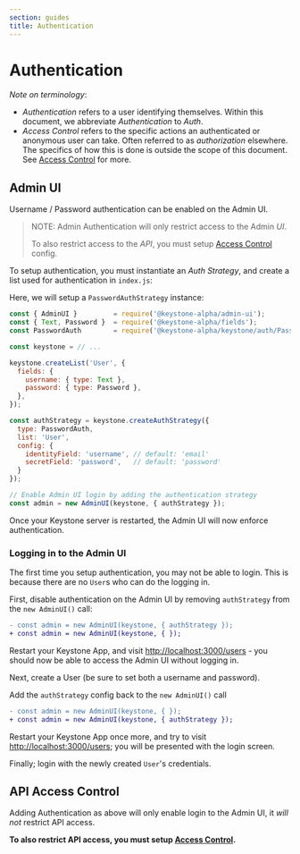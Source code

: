 ```yaml
---
section: guides
title: Authentication
---
```


# Authentication

_Note on terminology_:

- _Authentication_ refers to a user identifying themselves.
  Within this document, we abbreviate _Authentication_ to _Auth_.
- _Access Control_ refers to the specific actions an authenticated or anonymous
  user can take. Often referred to as _authorization_ elsewhere.
  The specifics of how this is done is outside the scope of this document.
  See [Access Control](./access-control.md) for more.

## Admin UI

Username / Password authentication can be enabled on the Admin UI.

> NOTE: Admin Authentication will only restrict access to the Admin _UI_.
>
> To also restrict access to the _API_,
> you must setup [Access Control](./access-control.md) config.

To setup authentication, you must instantiate an _Auth Strategy_, and create a
list used for authentication in `index.js`:

Here, we will setup a `PasswordAuthStrategy` instance:

```javascript
const { AdminUI }         = require('@keystone-alpha/admin-ui');
const { Text, Password }  = require('@keystone-alpha/fields');
const PasswordAuth        = require('@keystone-alpha/keystone/auth/Password');

const keystone = // ...

keystone.createList('User', {
  fields: {
    username: { type: Text },
    password: { type: Password },
  },
});

const authStrategy = keystone.createAuthStrategy({
  type: PasswordAuth,
  list: 'User',
  config: {
    identityField: 'username', // default: 'email'
    secretField: 'password',   // default: 'password'
  }
});

// Enable Admin UI login by adding the authentication strategy
const admin = new AdminUI(keystone, { authStrategy });
```

Once your Keystone server is restarted, the Admin UI will now enforce
authentication.

### Logging in to the Admin UI

The first time you setup authentication, you may not be able to login. This is
because there are no `User`s who can do the logging in.

First, disable authentication on the Admin UI by removing `authStrategy` from
the `new AdminUI()` call:

```diff
- const admin = new AdminUI(keystone, { authStrategy });
+ const admin = new AdminUI(keystone, { });
```

Restart your Keystone App, and visit [http://localhost:3000/users](http://localhost:3000/users) - you should now be able to access the Admin UI without logging in.

Next, create a User (be sure to set both a username and password).

Add the `authStrategy` config back to the `new AdminUI()` call

```diff
- const admin = new AdminUI(keystone, { });
+ const admin = new AdminUI(keystone, { authStrategy });
```

Restart your Keystone App once more, and try to visit [http://localhost:3000/users](http://localhost:3000/users); you will be presented with the login screen.

Finally; login with the newly created `User`'s credentials.

## API Access Control

Adding Authentication as above will only enable login to the Admin UI, it _will
not_ restrict API access.

**To also restrict API access, you must setup [Access Control](./access-control.md).**

<!--
The linked page seems to be skipped by Gatsby. Will re-add this section once
fixed.
## Auth Strategies

For more info on Auth strategies, see [the `@keystone-alpha/keystone`
package](../../packages/keystone/auth/README.md).
-->
